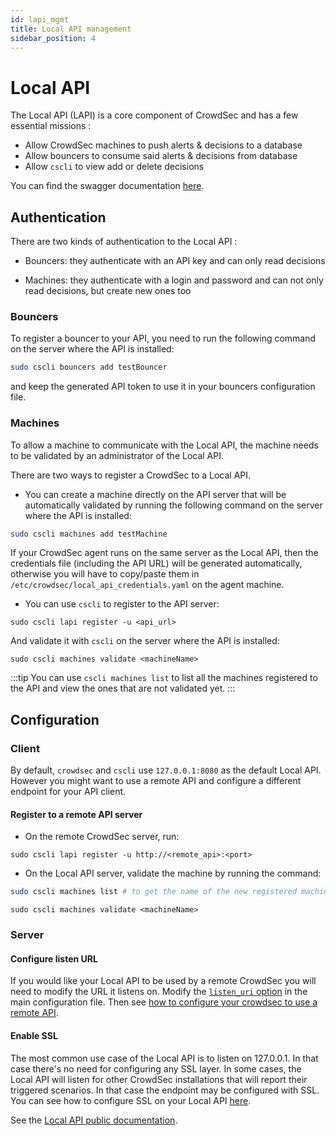 ```yaml
---
id: lapi_mgmt
title: Local API management
sidebar_position: 4
---
```


# Local API

The Local API (LAPI) is a core component of CrowdSec and has a few essential missions :

 - Allow CrowdSec machines to push alerts & decisions to a database
 - Allow bouncers to consume said alerts & decisions from database
 - Allow `cscli` to view add or delete decisions


You can find the swagger documentation [here](https://crowdsecurity.github.io/api_doc/lapi/).

## Authentication

There are two kinds of authentication to the Local API :

 - Bouncers: they authenticate with an API key and can only read decisions

 - Machines: they authenticate with a login and password and can not only read decisions, but create new ones too


### Bouncers

To register a bouncer to your API, you need to run the following command on the server where the API is installed:

```bash
sudo cscli bouncers add testBouncer
```

and keep the generated API token to use it in your bouncers configuration file.

### Machines

To allow a machine to communicate with the Local API, the machine needs to be validated by an administrator of the Local API.

There are two ways to register a CrowdSec to a Local API.

* You can create a machine directly on the API server that will be automatically validated by running the following command on the server where the API is installed:

```bash
sudo cscli machines add testMachine
```

If your CrowdSec agent runs on the same server as the Local API, then the credentials file (including the API URL) will be generated automatically, otherwise you will have to copy/paste them in `/etc/crowdsec/local_api_credentials.yaml` on the agent machine.

* You can use `cscli` to register to the API server:

```
sudo cscli lapi register -u <api_url>
```

And validate it with `cscli` on the server where the API is installed:

```
sudo cscli machines validate <machineName>
```

:::tip
You can use `cscli machines list` to list all the machines registered to the API and view the ones that are not validated yet.
:::

## Configuration

### Client

By default, `crowdsec` and `cscli` use `127.0.0.1:8080` as the default Local API. However you might want to use a remote API and configure a different endpoint for your API client.

#### Register to a remote API server

* On the remote CrowdSec server, run:

```
sudo cscli lapi register -u http://<remote_api>:<port>
```

* On the Local API server, validate the machine by running the command:


```bash
sudo cscli machines list # to get the name of the new registered machine
```

```
sudo cscli machines validate <machineName>
```


### Server

#### Configure listen URL

If you would like your Local API to be used by a remote CrowdSec you will need to modify the URL it listens on.
Modify the [`listen_uri` option](/configuration/crowdsec_configuration.md#listen_uri) in the main configuration file.
Then see [how to configure your crowdsec to use a remote API](/user_guides/machines_management.mdx#machine-register).


#### Enable SSL

The most common use case of the Local API is to listen on 127.0.0.1. In that case there's no need for
configuring any SSL layer. In some cases, the Local API will listen for other CrowdSec installations that
will report their triggered scenarios. In that case the endpoint may be configured with SSL.
You can see how to configure SSL on your Local API [here](/configuration/crowdsec_configuration.md#tls).


See the [Local API public documentation](https://crowdsecurity.github.io/api_doc/lapi/).



